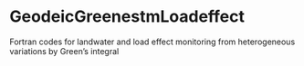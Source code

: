 # GeodeicGreenestmLoadeffect
Fortran codes for landwater and load effect monitoring from heterogeneous variations by Green’s integral
